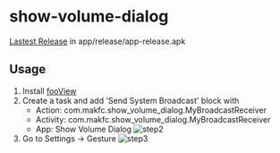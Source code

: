 # show-volume-dialog
[Lastest Release](https://github.com/makfc/show-volume-dialog/raw/master/app/release/app-release.apk) in app/release/app-release.apk
## Usage
1. Install [fooView](https://play.google.com/store/apps/details?id=com.fooview.android.fooview)
2. Create a task and add 'Send System Broadcast' block with
   * Action: com.makfc.show_volume_dialog.MyBroadcastReceiver
   * Activity: com.makfc.show_volume_dialog.MyBroadcastReceiver
   * App: Show Volume Dialog
   ![step2](https://user-images.githubusercontent.com/20693430/91047267-5c613980-e64c-11ea-8089-a9f902c094c4.jpg)
3. Go to Settings -> Gesture
  ![step3](https://user-images.githubusercontent.com/20693430/91047272-5d926680-e64c-11ea-9460-8b57ce552300.jpg)
